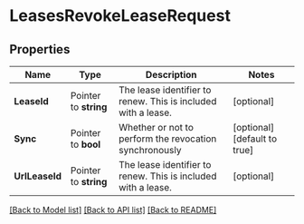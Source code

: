 # LeasesRevokeLeaseRequest


## Properties

Name | Type | Description | Notes
------------ | ------------- | ------------- | -------------
**LeaseId** | Pointer to **string** | The lease identifier to renew. This is included with a lease. | [optional] 
**Sync** | Pointer to **bool** | Whether or not to perform the revocation synchronously | [optional] [default to true]
**UrlLeaseId** | Pointer to **string** | The lease identifier to renew. This is included with a lease. | [optional] 





[[Back to Model list]](../README.md#documentation-for-models) [[Back to API list]](../README.md#documentation-for-api-endpoints) [[Back to README]](../README.md)


